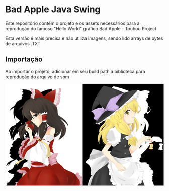 # Bad Apple Java Swing
Este repositório contém o projeto e os assets necessários para a reprodução do famoso "Hello World" gráfico Bad Apple - Touhou Project

Esta versão é mais precisa e não utiliza imagens, sendo lido arrays de bytes de arquivos .TXT

## Importação
Ao importar o projeto, adicionar em seu build path a biblioteca para reprodução do arquivo de som

![Screenshot](cover.png)

